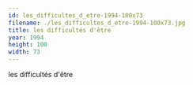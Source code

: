 ```yaml
---
id: les_difficultes_d_etre-1994-100x73
filename: ./les_difficultes_d_etre-1994-100x73.jpg
title: les difficultés d'être
year: 1994
height: 100
width: 73
---
```


les difficultés d'être
